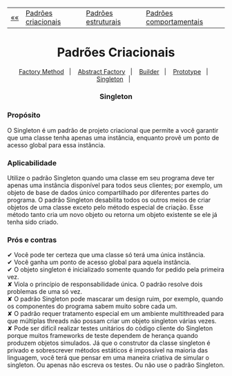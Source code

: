 <h5 align="center">
<table align="center">
  <tr>
    <td><a href="https://github.com/jfmsantos/design-patterns">«« </a></td>
    <td><a href="https://github.com/jfmsantos/design-patterns/tree/master/src/creational">Padrões criacionais</a></td>
    <td><a href="https://github.com/jfmsantos/design-patterns/tree/master/src/estruturais">Padrões estruturais</a></td>
    <td><a href="https://github.com/jfmsantos/design-patterns/tree/master/src/comportamentais">Padrões comportamentais</a></td>
  </tr>
</table>
</h5>

<h1 align="center">
  Padrões Criacionais
</h1>

<p align="center">
  <a href="https://github.com/jfmsantos/design-patterns/tree/master/src/creational/factoryMethod">Factory Method</a>&nbsp;&nbsp;&nbsp;|&nbsp;&nbsp;&nbsp;
  <a href="https://github.com/jfmsantos/design-patterns/tree/master/src/creational/abstractFactory">Abstract Factory</a>&nbsp;&nbsp;&nbsp;|&nbsp;&nbsp;&nbsp;
  <a href="https://github.com/jfmsantos/design-patterns/tree/master/src/creational/builder">Builder</a>&nbsp;&nbsp;&nbsp;|&nbsp;&nbsp;&nbsp;
  <a href="https://github.com/jfmsantos/design-patterns/tree/master/src/creational/prototype">Prototype</a>&nbsp;&nbsp;&nbsp;|&nbsp;&nbsp;&nbsp;
  <a href="https://github.com/jfmsantos/design-patterns/tree/master/src/creational/singleton">Singleton</a>&nbsp;&nbsp;&nbsp;|&nbsp;&nbsp;&nbsp;
</p>

<h3 align="center">
  Singleton
</h3>

<h3 align="left">
  Propósito
</h3>
O Singleton é um padrão de projeto criacional que permite a você garantir que uma classe tenha apenas uma instância, enquanto provê um ponto de acesso global para essa instância.

<h3 align="left">
  Aplicabilidade
</h3>

  Utilize o padrão Singleton quando uma classe em seu programa deve ter apenas uma instância disponível para todos seus clientes; por exemplo, um objeto de base de dados único compartilhado por diferentes partes do programa.
   O padrão Singleton desabilita todos os outros meios de criar objetos de uma classe exceto pelo método especial de criação. Esse método tanto cria um novo objeto ou retorna um objeto existente se ele já tenha sido criado.

<h3 align="left">
  Prós e contras
</h3>

 ✔  Você pode ter certeza que uma classe só terá uma única instância.
 <br>
 ✔ Você ganha um ponto de acesso global para aquela instância.
 <br>
 ✔ O objeto singleton é inicializado somente quando for pedido pela primeira vez.
 <br>
  ✘    Viola o princípio de responsabilidade única. O padrão resolve dois problemas de uma só vez.
  <br>
  ✘   O padrão Singleton pode mascarar um design ruim, por exemplo, quando os componentes do programa sabem muito sobre cada um.
  <br>
  ✘ O padrão requer tratamento especial em um ambiente multithreaded para que múltiplas threads não possam criar um objeto singleton várias vezes.
  <br>
  ✘ Pode ser difícil realizar testes unitários do código cliente do Singleton porque muitos frameworks de teste dependem de herança quando produzem objetos simulados. Já que o construtor da classe singleton é privado e sobrescrever métodos estáticos é impossível na maioria das linguagem, você terá que pensar em uma maneira criativa de simular o singleton. Ou apenas não escreva os testes. Ou não use o padrão Singleton.
  
 
